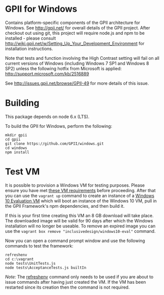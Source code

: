 # GPII for Windows

Contains platform-specific components of the GPII architecture for Windows. See http://gpii.net/ for overall details of the GPII
project. After checkout out using git, this project will require node.js and npm to be installed - please consult
http://wiki.gpii.net/w/Setting_Up_Your_Development_Environment for installation instructions.

Note that tests and function involving the High Contrast setting will fail on all current versions of Windows (including 
Windows 7 SP1 and Windows 8 SP2) unless the following hotfix from Microsoft is applied: http://support.microsoft.com/kb/2516889

See http://issues.gpii.net/browse/GPII-49 for more details of this issue. 

# Building

This package depends on node 6.x (LTS).

To build the GPII for Windows, perform the following:

    mkdir gpii
    cd gpii
    git clone https://github.com/GPII/windows.git
    cd windows
    npm install

# Test VM

It is possible to provision a Windows VM for testing purposes. Please ensure you have met [these VM requirements](https://github.com/GPII/qi-development-environments/#requirements) before proceeding. After that you can use the ``vagrant up`` command to create an instance of a [Windows 10 Evaluation VM](https://github.com/idi-ops/packer-windows) which will boot an instance of the Windows 10 VM, pull in the GPII Framework's npm dependencies, and then build it. 

If this is your first time creating this VM an 8 GB download will take place. The downloaded image will be valid for 90 days after which the Windows installation will no longer be useable. To remove an expired image you can use the ``vagrant box remove "inclusivedesign/windows10-eval"`` command.

Now you can open a command prompt window and use the following commands to test the framework:

```
refreshenv
cd c:\vagrant
node tests\UnitTests.js
node tests\AcceptanceTests.js builtIn
```

*Note:* The [refreshenv](https://github.com/chocolatey/chocolatey/blob/a09e15896fbc5e790b17b6699cd6b50bc7eb14e4/src/redirects/RefreshEnv.cmd) command only needs to be used if you are about to issue commands after having just created the VM. If the VM has been restarted since its creation then the command is not required.

